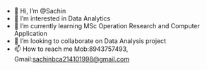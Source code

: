 - 👋 Hi, I’m @Sachin
- 👀 I’m interested in Data Analytics
- 🌱 I’m currently learning MSc Operation Research and Computer Application
- 💞️ I’m looking to collaborate on Data Analysis project 
- 📫 How to reach me Mob:8943757493, Gmail:sachinbca214101998@gmail.com

<!---
Sachinsn19/Sachinsn19 is a ✨ special ✨ repository because its `README.md` (this file) appears on your GitHub profile.
You can click the Preview link to take a look at your changes.
--->
